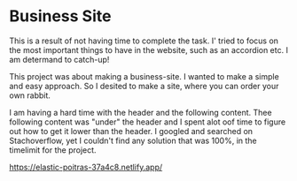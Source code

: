 # Business Site

This is a result of not having time to complete the task. I' tried to focus on the most important things to have in the website, such as an accordion etc. 
I am determand to catch-up!

This project was about making a business-site. I wanted to make a simple and easy approach. So I desited to make a site, where you can order your own rabbit.

I am having a hard time with the header and the following content. Thee following content was "under" the header and I spent alot oof time to figure out how to get it lower than the header. I googled and searched on Stachoverflow, yet I couldn't find any solution that was 100%, in the timelimit for the project.

https://elastic-poitras-37a4c8.netlify.app/
